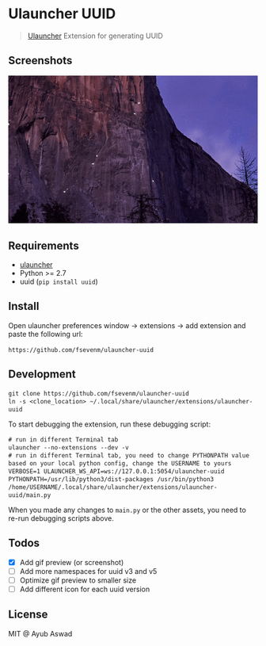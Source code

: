 # Ulauncher UUID

> [Ulauncher](https://ulauncher.io/) Extension for generating UUID

## Screenshots
![media1](preview.gif)

## Requirements

* [ulauncher](https://ulauncher.io/)
* Python >= 2.7
* uuid (`pip install uuid`)

## Install

Open ulauncher preferences window -> extensions -> add extension and paste the following url:

```https://github.com/fsevenm/ulauncher-uuid```
 

## Development

```shell script
git clone https://github.com/fsevenm/ulauncher-uuid
ln -s <clone_location> ~/.local/share/ulauncher/extensions/ulauncher-uuid
```

To start debugging the extension, run these debugging script:
```shell script
# run in different Terminal tab
ulauncher --no-extensions --dev -v
# run in different Terminal tab, you need to change PYTHONPATH value based on your local python config, change the USERNAME to yours
VERBOSE=1 ULAUNCHER_WS_API=ws://127.0.0.1:5054/ulauncher-uuid PYTHONPATH=/usr/lib/python3/dist-packages /usr/bin/python3 /home/USERNAME/.local/share/ulauncher/extensions/ulauncher-uuid/main.py
```

When you made any changes to `main.py` or the other assets, you need to re-run debugging scripts above.

## Todos
- [x] Add gif preview (or screenshot)
- [ ] Add more namespaces for uuid v3 and v5
- [ ] Optimize gif preview to smaller size
- [ ] Add different icon for each uuid version 

## License 

MIT @ Ayub Aswad
